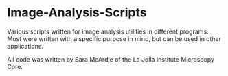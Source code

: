 # Image-Analysis-Scripts
Various scripts written for image analysis utilities in different programs. Most were written with a specific purpose in mind, but can be used in other applications. 

All code was written by Sara McArdle of the La Jolla Institute Microscopy Core. 
